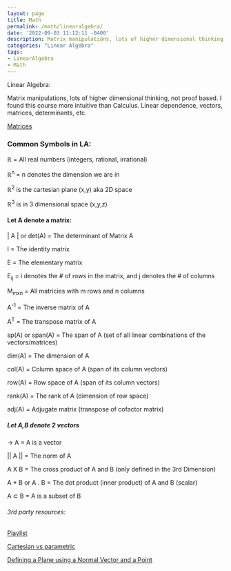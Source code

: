 ```yaml
---
layout: page
title: Math 
permalink: /math/linearalgebra/
date: '2022-09-03 11:12:11 -0400'
description: Matrix manipulations, lots of higher dimensional thinking, not proof based. I found this course more intuitive than Calculus. Linear dependence, vectors, matrices, determinants, etc. 
categories: "Linear Algebra"
tags:
- LinearAlgebra
- Math
---
```


Linear Algebra:

Matrix manipulations, lots of higher dimensional thinking, not proof based. I found this course more intuitive than Calculus. Linear dependence, vectors, matrices, determinants, etc. 


[Matrices](https://github.com/avipars/CS-Resources/blob/main/math/linearalgebra/Matrices.xlsx)


### Common Symbols in LA:

ℝ = All real numbers (integers, rational, irrational)

ℝ<sup>n</sup> = n denotes the dimension we are in

ℝ<sup>2</sup> is the cartesian plane (x,y) aka 2D space 

ℝ<sup>3</sup> is in 3 dimensional space (x,y,z) 


#### Let A denote a matrix: 

\| A \|   or det(A) = The determinant of Matrix A 

I = The identity matrix 

E = The elementary matrix

E<sub>ij</sub> = i denotes the # of rows in the matrix, and j denotes the # of columns

M<sub>mxn</sub> = All matricies with m rows and n columns

A<sup>-1</sup> = The inverse matrix of A

A<sup>T</sup> = The transpose matrix of A

sp(A) or span(A) = The span of A (set of all linear combinations of the vectors/matrices)

dim(A) = The dimension of A

col(A) = Column space of A (span of its column vectors)

row(A) = Row space of A (span of its column vectors)

rank(A) = The rank of A (dimension of row space)

adj(A) = Adjugate matrix (transpose of cofactor matrix)

##### Let A,B denote 2 vectors

→
A =  A is a vector

\|\| A \|\|  = The norm of A 

A X B  = The cross product of A and B (only defined in the 3rd Dimension)

A * B or A . B = The dot product (inner product) of A and B (scalar)

A ⊂ B  = A is a subset of B 


###### 3rd party resources:

[Playlist](https://www.youtube.com/playlist?list=PL9DdgseuDZgL31JLTa6LvUJlwYtQ_093V)


[Cartesian vs parametric](https://www.mathwizurd.com/calc/2016/8/22/define-a-line-using-vectors)


[Defining a Plane using a Normal Vector and a Point](https://www.mathwizurd.com/calc/2016/8/23/defining-planes)